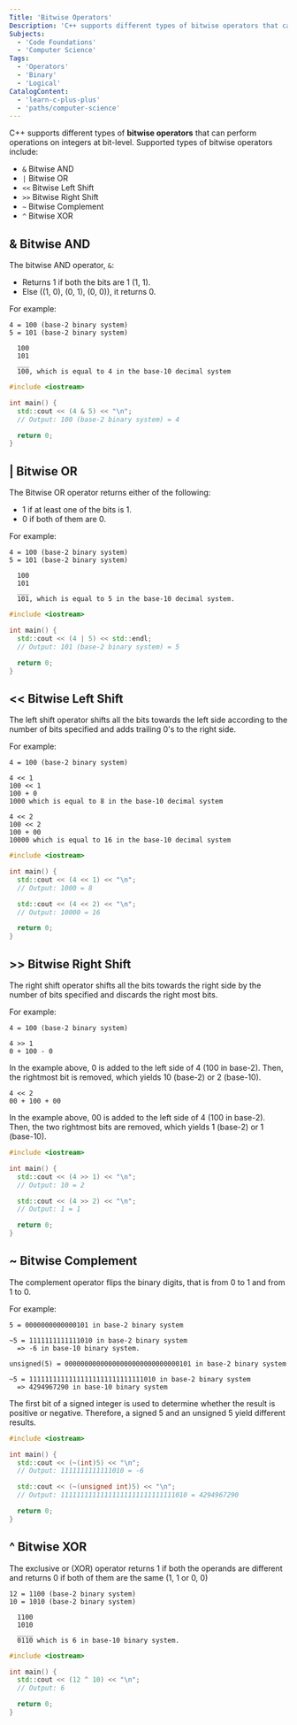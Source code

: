 ```yaml
---
Title: 'Bitwise Operators'
Description: 'C++ supports different types of bitwise operators that can perform operations on integers at bit-level.'
Subjects:
  - 'Code Foundations'
  - 'Computer Science'
Tags:
  - 'Operators'
  - 'Binary'
  - 'Logical'
CatalogContent:
  - 'learn-c-plus-plus'
  - 'paths/computer-science'
---
```


C++ supports different types of **bitwise operators** that can perform operations on integers at bit-level. Supported types of bitwise operators include:

- `&` Bitwise AND
- `|` Bitwise OR
- `<<` Bitwise Left Shift
- `>>` Bitwise Right Shift
- `~` Bitwise Complement
- `^` Bitwise XOR

## & Bitwise AND

The bitwise AND operator, `&`:

- Returns 1 if both the bits are 1 (1, 1).
- Else ((1, 0), (0, 1), (0, 0)), it returns 0.

For example:

```pseudo
4 = 100 (base-2 binary system)
5 = 101 (base-2 binary system)

  100
  101
  ___
  100, which is equal to 4 in the base-10 decimal system
```

```cpp
#include <iostream>

int main() {
  std::cout << (4 & 5) << "\n";
  // Output: 100 (base-2 binary system) = 4

  return 0;
}
```

## | Bitwise OR

The Bitwise OR operator returns either of the following:

- 1 if at least one of the bits is 1.
- 0 if both of them are 0.

For example:

```pseudo
4 = 100 (base-2 binary system)
5 = 101 (base-2 binary system)

  100
  101
  ___
  101, which is equal to 5 in the base-10 decimal system.
```

```cpp
#include <iostream>

int main() {
  std::cout << (4 | 5) << std::endl;
  // Output: 101 (base-2 binary system) = 5

  return 0;
}
```

## << Bitwise Left Shift

The left shift operator shifts all the bits towards the left side according to the number of bits specified and adds trailing 0's to the right side.

For example:

```pseudo
4 = 100 (base-2 binary system)

4 << 1
100 << 1
100 + 0
1000 which is equal to 8 in the base-10 decimal system

4 << 2
100 << 2
100 + 00
10000 which is equal to 16 in the base-10 decimal system
```

```cpp
#include <iostream>

int main() {
  std::cout << (4 << 1) << "\n";
  // Output: 1000 = 8

  std::cout << (4 << 2) << "\n";
  // Output: 10000 = 16

  return 0;
}
```

## >> Bitwise Right Shift

The right shift operator shifts all the bits towards the right side by the number of bits specified and discards the right most bits.

For example:

```pseudo
4 = 100 (base-2 binary system)

4 >> 1
0 + 100 - 0
```

In the example above, 0 is added to the left side of 4 (100 in base-2). Then, the rightmost bit is removed, which yields
10 (base-2) or 2 (base-10).

```pseudo
4 << 2
00 + 100 + 00
```

In the example above, 00 is added to the left side of 4 (100 in base-2). Then, the two rightmost bits are removed, which yields
1 (base-2) or 1 (base-10).

```cpp
#include <iostream>

int main() {
  std::cout << (4 >> 1) << "\n";
  // Output: 10 = 2

  std::cout << (4 >> 2) << "\n";
  // Output: 1 = 1

  return 0;
}
```

## ~ Bitwise Complement

The complement operator flips the binary digits, that is from 0 to 1 and from 1 to 0.

For example:

```pseudo
5 = 0000000000000101 in base-2 binary system

~5 = 1111111111111010 in base-2 binary system
  => -6 in base-10 binary system.

unsigned(5) = 00000000000000000000000000000101 in base-2 binary system

~5 = 11111111111111111111111111111010 in base-2 binary system
  => 4294967290 in base-10 binary system
```

The first bit of a signed integer is used to determine whether the result is positive or negative. Therefore, a signed 5 and an unsigned 5 yield different results.

```cpp
#include <iostream>

int main() {
  std::cout << (~(int)5) << "\n";
  // Output: 1111111111111010 = -6

  std::cout << (~(unsigned int)5) << "\n";
  // Output: 11111111111111111111111111111010 = 4294967290

  return 0;
}
```

## ^ Bitwise XOR

The exclusive or (XOR) operator returns 1 if both the operands are different and returns 0 if both of them are the same (1, 1 or 0, 0)

```pseudo
12 = 1100 (base-2 binary system)
10 = 1010 (base-2 binary system)

  1100
  1010
  ____
  0110 which is 6 in base-10 binary system.
```

```cpp
#include <iostream>

int main() {
  std::cout << (12 ^ 10) << "\n";
  // Output: 6

  return 0;
}
```
